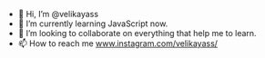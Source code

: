 - 👋 Hi, I’m @velikayass
- 🌱 I’m currently learning JavaScript now.
- 💞️ I’m looking to collaborate on everything that help me to learn.
- 📫 How to reach me www.instagram.com/velikayass/

<!---
velikayass/velikayass is a ✨ special ✨ repository because its `README.md` (this file) appears on your GitHub profile.
You can click the Preview link to take a look at your changes.
--->
